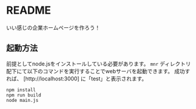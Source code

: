 # README #

いい感じの企業ホームページを作ろう！

## 起動方法
前提としてnode.jsをインストールしている必要があります。
`mnr` ディレクトリ配下にて以下のコマンドを実行することでwebサーバを起動できます。
成功すれば、 [http://localhost:3000] に「test」と表示されます。

```
npm install
npm run build
node main.js
```